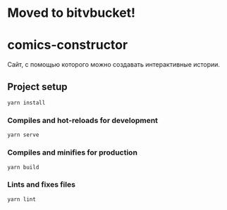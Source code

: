 # Moved to bitvbucket!

# comics-constructor
Сайт, с помощью которого можно создавать интерактивные истории.

## Project setup
```
yarn install
```

### Compiles and hot-reloads for development
```
yarn serve
```

### Compiles and minifies for production
```
yarn build
```

### Lints and fixes files
```
yarn lint
```
